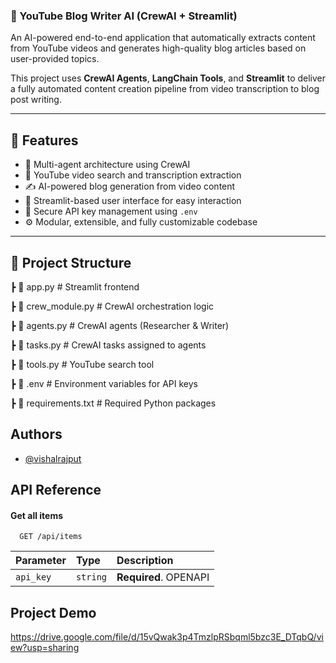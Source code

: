 ### **🎥 YouTube Blog Writer AI (CrewAI + Streamlit)**


An AI-powered end-to-end application that automatically extracts content from YouTube videos and generates high-quality blog articles based on user-provided topics.

This project uses **CrewAI Agents**, **LangChain Tools**, and **Streamlit** to deliver a fully automated content creation pipeline from video transcription to blog post writing.

---

## 🚀 Features

- 🧠 Multi-agent architecture using CrewAI
- 🔎 YouTube video search and transcription extraction
- ✍️ AI-powered blog generation from video content
- 💬 Streamlit-based user interface for easy interaction
- 🔐 Secure API key management using `.env`
- ⚙️ Modular, extensible, and fully customizable codebase

---

## 📂 Project Structure
┣ 📄 app.py # Streamlit frontend

┣ 📄 crew_module.py # CrewAI orchestration logic

┣ 📄 agents.py # CrewAI agents (Researcher & Writer)

┣ 📄 tasks.py # CrewAI tasks assigned to agents

┣ 📄 tools.py # YouTube search tool

┣ 📄 .env # Environment variables for API keys

┣ 📄 requirements.txt # Required Python packages

## Authors

- [@vishalrajput](https://github.com/vishalrajput29)


## API Reference

#### Get all items

```http
  GET /api/items
```

| Parameter | Type     | Description                |
| :-------- | :------- | :------------------------- |
| `api_key` | `string` | **Required**. OPENAPI |





## Project Demo

https://drive.google.com/file/d/15vQwak3p4TmzlpRSbqml5bzc3E_DTqbQ/view?usp=sharing

